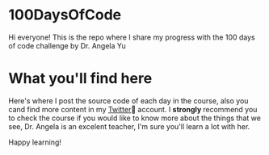 # 100DaysOfCode
Hi everyone! This is the repo where I share my progress with the 100 days of code challenge by Dr. Angela Yu

# What you'll find here
Here's where I post the source code of each day in the course, also you cand find more content in my <a href="https://twitter.com/OsainAbitia">Twitter</a>🐤 account. 
I <strong> strongly </strong> recommend you to check the course if you would like to know more about the things that we see, Dr. Angela is an excelent
teacher, I'm sure you'll learn a lot with her.

Happy learning!
